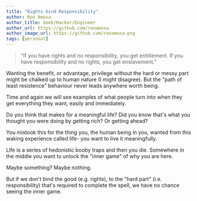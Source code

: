 ```yaml
---
title: "Rights bind Responsibility"
author: Ron Amosa
author_title: Geek/Hacker/Engineer
author_url: https://github.com/ronamosa
author_image_url: https://github.com/ronamosa.png
tags: [personal]
---
```



>"If you have rights and no responsibility, you get entitlement.
> If you have responsibility and no rights, you get enslavement."

Wanting the benefit, or advantage, privilege without the hard or messy part might be chalked up to human nature (I might disagree). But the "path of least resistence" behaviour never leads anywhere worth being.

Time and again we will see examples of what people turn into when they get everything they want, easily and immediately.

<!-- truncate -->

Do you think that makes for a meaningful life? Did you know that's what you thought you were doing by getting rich? Or getting ahead?

You mistook this for the thing you, the human being in you, wanted from this waking experience called life- you want to live it meaningfully.

Life is a series of hedonistic booby traps and then you die. Somewhere in the middle you want to unlock the "inner game" of why you are here.

Maybe something? Maybe nothing.

But if we don't bind the good (e.g. rights), to the "hard part" (i.e. responsibility) that's required to complete the spell, we have no chance seeing the inner game.
